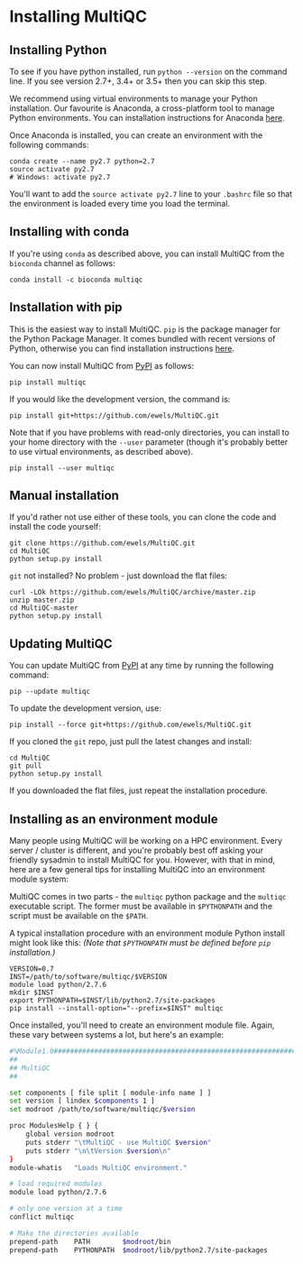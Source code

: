 # Installing MultiQC

## Installing Python
To see if you have python installed, run `python --version` on the command line.
If you see version 2.7+, 3.4+ or 3.5+ then you can skip this step.

We recommend using virtual environments to manage your Python installation.
Our favourite is Anaconda, a cross-platform tool to manage Python environments.
You can installation instructions for Anaconda
[here](http://conda.pydata.org/docs/install/quick.html).

Once Anaconda is installed, you can create an environment with the
following commands:

```
conda create --name py2.7 python=2.7
source activate py2.7
# Windows: activate py2.7
```

You'll want to add the `source activate py2.7` line to your `.bashrc` file so
that the environment is loaded every time you load the terminal.

## Installing with conda
If you're using `conda` as described above, you can install MultiQC from the `bioconda`
channel as follows:
```
conda install -c bioconda multiqc
```

## Installation with pip
This is the easiest way to install MultiQC. `pip` is the package manager for
the Python Package Manager. It comes bundled with recent versions of Python,
otherwise you can find installation instructions [here](http://pip.readthedocs.org/en/stable/installing/).

You can now install MultiQC from
[PyPI](https://pypi.python.org/pypi/multiqc) as follows:
```
pip install multiqc
```

If you would like the development version, the command is:
```
pip install git+https://github.com/ewels/MultiQC.git
```

Note that if you have problems with read-only directories, you can install to
your home directory with the `--user` parameter (though it's probably better
to use virtual environments, as described above).
```
pip install --user multiqc
```

## Manual installation
If you'd rather not use either of these tools, you can clone the code and install the code yourself:
```
git clone https://github.com/ewels/MultiQC.git
cd MultiQC
python setup.py install
```

`git` not installed? No problem - just download the flat files:
```
curl -LOk https://github.com/ewels/MultiQC/archive/master.zip
unzip master.zip
cd MultiQC-master
python setup.py install
```

## Updating MultiQC
You can update MultiQC from [PyPI](https://pypi.python.org/pypi/multiqc)
at any time by running the following command:
```
pip --update multiqc
```

To update the development version, use:
```
pip install --force git+https://github.com/ewels/MultiQC.git
```

If you cloned the `git` repo, just pull the latest changes and install:
```
cd MultiQC
git pull
python setup.py install
```

If you downloaded the flat files, just repeat the installation procedure.

## Installing as an environment module
Many people using MultiQC will be working on a HPC environment.
Every server / cluster is different, and you're probably best off asking
your friendly sysadmin to install MultiQC for you. However, with that
in mind, here are a few general tips for installing MultiQC into an
environment module system:

MultiQC comes in two parts - the `multiqc` python package and the
`multiqc` executable script. The former must be available in `$PYTHONPATH`
and the script must be available on the `$PATH`.

A typical installation procedure with an environment module Python install
might look like this: _(Note that `$PYTHONPATH` must be defined before `pip` installation.)_
```
VERSION=0.7
INST=/path/to/software/multiqc/$VERSION
module load python/2.7.6
mkdir $INST
export PYTHONPATH=$INST/lib/python2.7/site-packages
pip install --install-option="--prefix=$INST" multiqc
```

Once installed, you'll need to create an environment module file.
Again, these vary between systems a lot, but here's an example:

```bash
#%Module1.0#####################################################################
##
## MultiQC
##

set components [ file split [ module-info name ] ]
set version [ lindex $components 1 ]
set modroot /path/to/software/multiqc/$version

proc ModulesHelp { } {
    global version modroot
    puts stderr "\tMultiQC - use MultiQC $version"
    puts stderr "\n\tVersion $version\n"
}
module-whatis   "Loads MultiQC environment."

# load required modules
module load python/2.7.6

# only one version at a time
conflict multiqc

# Make the directories available
prepend-path    PATH        $modroot/bin
prepend-path	PYTHONPATH	$modroot/lib/python2.7/site-packages
```

